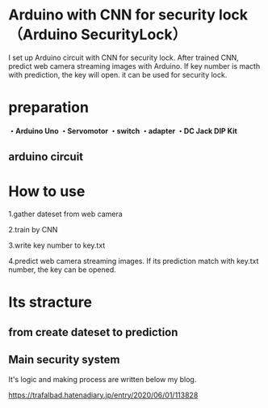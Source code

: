 # Arduino with CNN for security lock（Arduino SecurityLock）

I set up Arduino circuit with CNN for security lock. 
After trained CNN, predict web camera streaming images with Arduino.
If key number is macth with prediction, the key will open. it can be used for security lock.
 
 
# preparation

<b>・Arduino Uno
・Servomotor
・switch
・adapter
・DC Jack DIP Kit</b>

## arduino circuit


# How to use

1.gather dateset from web camera

2.train by CNN

3.write key number to key.txt

4.predict web camera streaming images.  If its prediction match with key.txt number, the key can be opened.


# Its stracture

## from create dateset to prediction

## Main security system 

It's logic and making process are written below my blog.

https://trafalbad.hatenadiary.jp/entry/2020/06/01/113828
